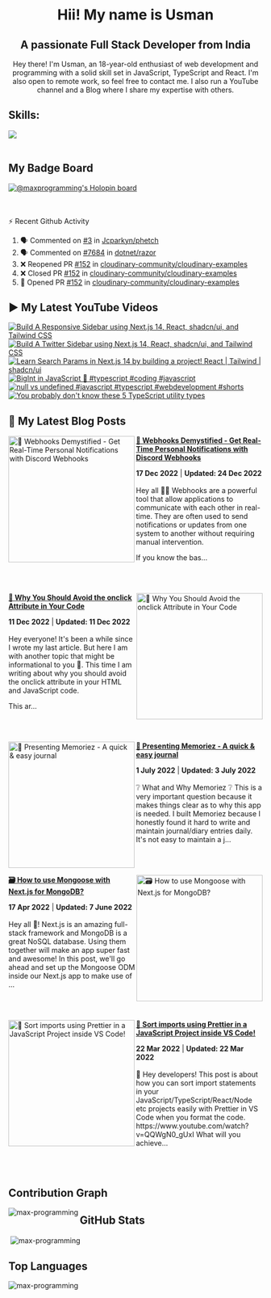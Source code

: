 <h1 align="center">Hii! My name is Usman</h1>
<h2 align="center">A passionate Full Stack Developer from India</h2>
<p align="center" >
 Hey there! I'm Usman, an 18-year-old enthusiast of web development and programming with a solid skill set in JavaScript, TypeScript and React. I'm also open to remote work, so feel free to contact me. I also run a YouTube channel and a Blog where I share my expertise with others.
</p>


<!--START_SECTION:waka-->
<!--END_SECTION:waka-->

<!--<p align="center">
<a href="https://twitter.com/maxprogramming1" target="blank"><img align="center" src="https://cdn.jsdelivr.net/npm/simple-icons@3.0.1/icons/twitter.svg" alt="maxprogramming1" height="30" width="30" /></a>
<a href="https://stackoverflow.com/users/11727541" target="blank"><img align="center" src="https://cdn.jsdelivr.net/npm/simple-icons@3.0.1/icons/stackoverflow.svg" alt="11727541" height="30" width="30" /></a>
<a href="https://codesandbox.com/max-programming" target="blank"><img align="center" src="https://cdn.jsdelivr.net/npm/simple-icons@3.0.1/icons/codesandbox.svg" alt="max-programming" height="30" width="30" /></a>
<a href="https://fb.com/usman.sabuwala.7" target="blank"><img align="center" src="https://cdn.jsdelivr.net/npm/simple-icons@3.0.1/icons/facebook.svg" alt="usman sabuwala" height="30" width="30" /></a>
<a href="https://instagram.com/usmansabuwala7" target="blank"><img align="center" src="https://cdn.jsdelivr.net/npm/simple-icons@3.0.1/icons/instagram.svg" alt="usmansabuwala7" height="30" width="30" /></a>
<a href="https://www.youtube.com/c/max programming" target="blank"><img align="center" src="https://cdn.jsdelivr.net/npm/simple-icons@3.0.1/icons/youtube.svg" alt="max programming" height="30" width="30" /></a>
</p>-->
<!-- <p align="left"><img src="https://devicons.github.io/devicon/devicon.git/icons/bootstrap/bootstrap-plain.svg" alt="bootstrap" width="40" height="40"/> <img src="https://devicons.github.io/devicon/devicon.git/icons/css3/css3-original-wordmark.svg" alt="css3" width="40" height="40"/> <img src="https://devicons.github.io/devicon/devicon.git/icons/electron/electron-original.svg" alt="electron" width="40" height="40"/> <img src="https://devicons.github.io/devicon/devicon.git/icons/html5/html5-original-wordmark.svg" alt="html5" width="40" height="40"/> <img src="https://devicons.github.io/devicon/devicon.git/icons/javascript/javascript-original.svg" alt="javascript" width="40" height="40"/> <img src="https://devicons.github.io/devicon/devicon.git/icons/linux/linux-original.svg" alt="linux" width="40" height="40"/> <img src="https://devicons.github.io/devicon/devicon.git/icons/python/python-original.svg" alt="python" width="40" height="40"/> <img src="https://devicons.github.io/devicon/devicon.git/icons/react/react-original-wordmark.svg" alt="react" width="40" height="40"/> <img src="https://devicons.github.io/devicon/devicon.git/icons/vuejs/vuejs-original-wordmark.svg" alt="vuejs" width="40" height="40"/></p> -->

## Skills:

  <a href="https://skillicons.dev">
    <img src="https://skillicons.dev/icons?i=js,ts,nextjs,react,vite,nodejs,prisma,vscode,py,git,github,githubactions,astro,css,tailwind,express,fastapi,firebase,mongodb,supabase,dart,flutter,netlify,vercel" />
  </a>

<br>
<br>

## My Badge Board

[![@maxprogramming's Holopin board](https://holopin.me/maxprogramming)](https://holopin.io/@maxprogramming)


<br />
<br />

  <summary>⚡ Recent Github Activity</summary>

<!--START_SECTION:activity-->
1. 🗣 Commented on [#3](https://github.com/Jcparkyn/phetch/issues/3#issuecomment-2117684950) in [Jcparkyn/phetch](https://github.com/Jcparkyn/phetch)
2. 🗣 Commented on [#7684](https://github.com/dotnet/razor/issues/7684#issuecomment-2106349831) in [dotnet/razor](https://github.com/dotnet/razor)
3. ❌ Reopened PR [#152](https://github.com/cloudinary-community/cloudinary-examples/pull/152) in [cloudinary-community/cloudinary-examples](https://github.com/cloudinary-community/cloudinary-examples)
4. ❌ Closed PR [#152](https://github.com/cloudinary-community/cloudinary-examples/pull/152) in [cloudinary-community/cloudinary-examples](https://github.com/cloudinary-community/cloudinary-examples)
5. 💪 Opened PR [#152](https://github.com/cloudinary-community/cloudinary-examples/pull/152) in [cloudinary-community/cloudinary-examples](https://github.com/cloudinary-community/cloudinary-examples)
<!--END_SECTION:activity-->

## ▶ My Latest YouTube Videos
<!-- BEGIN YOUTUBE-CARDS -->
[![Build A Responsive Sidebar using Next.js 14, React, shadcn/ui, and Tailwind CSS](https://ytcards.demolab.com/?id=FYBC3TjRULo&title=Build+A+Responsive+Sidebar+using+Next.js+14%2C+React%2C+shadcn%2Fui%2C+and+Tailwind+CSS&lang=en&timestamp=1711806994&background_color=%230d1117&title_color=%23ffffff&stats_color=%23dedede&max_title_lines=1&width=250&border_radius=5 "Build A Responsive Sidebar using Next.js 14, React, shadcn/ui, and Tailwind CSS")](https://www.youtube.com/watch?v=FYBC3TjRULo)
[![Build A Twitter Sidebar using Next.js 14, React, shadcn/ui, and Tailwind CSS](https://ytcards.demolab.com/?id=-vD8DAEEEWE&title=Build+A+Twitter+Sidebar+using+Next.js+14%2C+React%2C+shadcn%2Fui%2C+and+Tailwind+CSS&lang=en&timestamp=1709132414&background_color=%230d1117&title_color=%23ffffff&stats_color=%23dedede&max_title_lines=1&width=250&border_radius=5 "Build A Twitter Sidebar using Next.js 14, React, shadcn/ui, and Tailwind CSS")](https://www.youtube.com/watch?v=-vD8DAEEEWE)
[![Learn Search Params in Next.js 14 by building a project! React | Tailwind | shadcn/ui](https://ytcards.demolab.com/?id=2B9l-IMk0KQ&title=Learn+Search+Params+in+Next.js+14+by+building+a+project%21+React+%7C+Tailwind+%7C+shadcn%2Fui&lang=en&timestamp=1708021247&background_color=%230d1117&title_color=%23ffffff&stats_color=%23dedede&max_title_lines=1&width=250&border_radius=5 "Learn Search Params in Next.js 14 by building a project! React | Tailwind | shadcn/ui")](https://www.youtube.com/watch?v=2B9l-IMk0KQ)
[![BigInt in JavaScript 🔢  #typescript #coding #javascript](https://ytcards.demolab.com/?id=68Wq-UzhJvo&title=BigInt+in+JavaScript+%F0%9F%94%A2++%23typescript+%23coding+%23javascript&lang=en&timestamp=1707926806&background_color=%230d1117&title_color=%23ffffff&stats_color=%23dedede&max_title_lines=1&width=250&border_radius=5 "BigInt in JavaScript 🔢  #typescript #coding #javascript")](https://www.youtube.com/watch?v=68Wq-UzhJvo)
[![null vs undefined #javascript #typescript #webdevelopment #shorts](https://ytcards.demolab.com/?id=ZDRb1NIPFsw&title=null+vs+undefined+%23javascript+%23typescript+%23webdevelopment+%23shorts&lang=en&timestamp=1707754932&background_color=%230d1117&title_color=%23ffffff&stats_color=%23dedede&max_title_lines=1&width=250&border_radius=5 "null vs undefined #javascript #typescript #webdevelopment #shorts")](https://www.youtube.com/watch?v=ZDRb1NIPFsw)
[![You probably don't know these 5 TypeScript utility types](https://ytcards.demolab.com/?id=MEHeY0i_CUc&title=You+probably+don%27t+know+these+5+TypeScript+utility+types&lang=en&timestamp=1707146222&background_color=%230d1117&title_color=%23ffffff&stats_color=%23dedede&max_title_lines=1&width=250&border_radius=5 "You probably don't know these 5 TypeScript utility types")](https://www.youtube.com/watch?v=MEHeY0i_CUc)
<!-- END YOUTUBE-CARDS -->
   
## 👀 My Latest Blog Posts 
   
<!-- HASHNODE_BLOG:START -->
<p align="left">
<a href="https://blog.usmans.me/webhooks-101" title="🎣 Webhooks Demystified - Get Real-Time Personal Notifications with Discord Webhooks"><img src="https://cdn.hashnode.com/res/hashnode/image/upload/v1671194963625/CNEO1c9HL.png" alt="🎣 Webhooks Demystified - Get Real-Time Personal Notifications with Discord Webhooks" width="250px" align="left" /></a>
<a href="https://blog.usmans.me/webhooks-101" title="🎣 Webhooks Demystified - Get Real-Time Personal Notifications with Discord Webhooks"><strong>🎣 Webhooks Demystified - Get Real-Time Personal Notifications with Discord Webhooks</strong></a>
<div><strong>17 Dec 2022</strong> | <strong>Updated: 24 Dec 2022</strong></div>
<br/> Hey all 👋👋
Webhooks are a powerful tool that allow applications to communicate with each other in real-time. They are often used to send notifications or updates from one system to another without requiring manual intervention.

If you know the bas... </p> <br/> <br/>
<p align="left">
<a href="https://blog.usmans.me/why-you-should-avoid-the-onclick-attribute-in-your-code" title="🛑 Why You Should Avoid the onclick Attribute in Your Code"><img src="https://cdn.hashnode.com/res/hashnode/image/upload/v1670764121043/qWsc4ln31.gif" alt="🛑 Why You Should Avoid the onclick Attribute in Your Code" width="250px" align="right" /></a>
<a href="https://blog.usmans.me/why-you-should-avoid-the-onclick-attribute-in-your-code" title="🛑 Why You Should Avoid the onclick Attribute in Your Code"><strong>🛑 Why You Should Avoid the onclick Attribute in Your Code</strong></a>
<div><strong>11 Dec 2022</strong> | <strong>Updated: 11 Dec 2022</strong></div>
<br/> Hey everyone! It's been a while since I wrote my last article. But here I am with another topic that might be informational to you 🙂.
This time I am writing about why you should avoid the onclick attribute in your HTML and JavaScript code.


This ar... </p> <br/> <br/>
<p align="left">
<a href="https://blog.usmans.me/memoriez" title="🎉 Presenting Memoriez - A quick & easy journal"><img src="https://cdn.hashnode.com/res/hashnode/image/upload/v1656647378837/zTE_GI6xd.png" alt="🎉 Presenting Memoriez - A quick & easy journal" width="250px" align="left" /></a>
<a href="https://blog.usmans.me/memoriez" title="🎉 Presenting Memoriez - A quick & easy journal"><strong>🎉 Presenting Memoriez - A quick & easy journal</strong></a>
<div><strong>1 July 2022</strong> | <strong>Updated: 3 July 2022</strong></div>
<br/> ❔ What and Why Memoriez ❔
This is a very important question because it makes things clear as to why this app is needed.
I built Memoriez because I honestly found it hard to write and maintain journal/diary entries daily.
It's not easy to maintain a j... </p> <br/> <br/>
<p align="left">
<a href="https://blog.usmans.me/how-to-use-mongoose-with-nextjs-for-mongodb" title="🗃️ How to use Mongoose with Next.js for MongoDB?"><img src="https://cdn.hashnode.com/res/hashnode/image/upload/v1650185052230/2wzY_Fd6f.png" alt="🗃️ How to use Mongoose with Next.js for MongoDB?" width="250px" align="right" /></a>
<a href="https://blog.usmans.me/how-to-use-mongoose-with-nextjs-for-mongodb" title="🗃️ How to use Mongoose with Next.js for MongoDB?"><strong>🗃️ How to use Mongoose with Next.js for MongoDB?</strong></a>
<div><strong>17 Apr 2022</strong> | <strong>Updated: 7 June 2022</strong></div>
<br/> Hey all 👋!
Next.js is an amazing full-stack framework and MongoDB is a great NoSQL database. Using them together will make an app super fast and awesome! In this post, we'll go ahead and set up the Mongoose ODM inside our Next.js app to make use of ... </p> <br/> <br/>
<p align="left">
<a href="https://blog.usmans.me/sort-imports-using-prettier-in-a-javascript-project-inside-vs-code" title="🎨 Sort imports using Prettier in a JavaScript Project inside VS Code!"><img src="https://cdn.hashnode.com/res/hashnode/image/upload/v1647939834412/-rOHcxwbV.png" alt="🎨 Sort imports using Prettier in a JavaScript Project inside VS Code!" width="250px" align="left" /></a>
<a href="https://blog.usmans.me/sort-imports-using-prettier-in-a-javascript-project-inside-vs-code" title="🎨 Sort imports using Prettier in a JavaScript Project inside VS Code!"><strong>🎨 Sort imports using Prettier in a JavaScript Project inside VS Code!</strong></a>
<div><strong>22 Mar 2022</strong> | <strong>Updated: 22 Mar 2022</strong></div>
<br/> 👋 Hey developers! This post is about how you can sort import statements in your JavaScript/TypeScript/React/Node etc projects easily with Prettier in VS Code when you format the code.
https://www.youtube.com/watch?v=QQWgN0_gUxI
What will you achieve... </p> <br/> <br/>
<!-- HASHNODE_BLOG:END -->

<!--START_SECTION:waka-->
<!--END_SECTION:waka-->

## Contribution Graph
<p><img align="left" src="https://activity-graph.herokuapp.com/graph?username=max-programming&theme=github" alt="max-programming" /></p> 

## GitHub Stats
<p>&nbsp;<img align="center" src="https://github-readme-stats.vercel.app/api?username=max-programming&show_icons=true&theme=react&count_private=true" alt="max-programming" /></p>

## Top Languages
<p><img align="left" src="https://github-readme-stats.max-programming.vercel.app/api/top-langs/?username=max-programming&layout=compact&hide=html&theme=react" alt="max-programming" /></p> 
